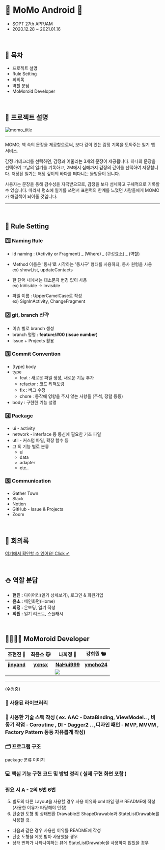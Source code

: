 # 💙 MoMo Android 💙
* SOPT 27th APPJAM
* 2020.12.28 ~ 2021.01.16

<br>

## 🌼 목차
* 프로젝트 설명
* Rule Setting
* 회의록
* 역할 분담
* MoMoroid Developer

<br>

## 🎁 프로젝트 설명
![momo_title](https://user-images.githubusercontent.com/38918396/103638254-03a59400-4f90-11eb-9fbf-bc7a19c01b43.png)
* * *
MOMO, 책 속의 문장을 제공함으로써, 보다 깊이 있는 감정 기록을 도와주는 일기 앱 서비스.

감정 카테고리를 선택하면, 감정과 어울리는 3개의 문장이 제공됩니다. 하나의 문장을 선택하여 그날의 일기를 기록하고, 2M에서 심해까지 감정의 깊이를 선택하여 저장합니다. 저장된 일기는 해당 깊이의 바다를 떠다니는 물방울이 됩니다.

사용자는 문장을 통해 감수성을 자극받으므로, 감정을 보다 섬세하고 구체적으로 기록할 수 있습니다. 따라서 평소에 일기를 쓰면서 표현력의 한계를 느꼈던 사람들에게 MOMO가 해결책이 되어줄 것입니다.
* * *

<br>

## 🍰 Rule Setting

### 1️⃣ Naming Rule
- id naming : (Activity or Fragment) _ (Where) _ (구성요소) _ (역할)

- Method 이름은 '동사'로 시작하는 '동사구' 형태를 사용하되, 동사 원형을 사용  
ex) showList, updateContacts
- 한 단어 내에서는 대소문자 변경 없이 사용  
ex) InVisible → Invisible
- 파일 이름 : UpperCamelCase로 작성  
ex) SignInActivity, ChangeFragment

### 2️⃣ git, branch 전략
* 이슈 별로 branch 생성 
* branch 명명 : **feature/#00 (issue number)**
* Issue + Projects 활용

### 3️⃣ Commit Convention
- [type] body
- type
    - feat : 새로운 파일 생성, 새로운 기능 추가
    - refactor : 코드 리팩토링
    - fix : 버그 수정
    - chore : 동작에 영향을 주지 않는 사항들 (주석, 정렬 등등)
- body : 구현한 기능 설명
    
### 4️⃣ Package
- ui - activity
- network - interface 등 통신에 필요한 기초 파일
- util - 커스텀 파일, 확장 함수 등
- 그 외 기능 별로 분류
    - ui
    - data
    - adapter
    - etc..

### 5️⃣ Communication
* Gather Town
* Slack
* Notion
* GitHub - Issue & Projects
* Zoom

<br>

## 📝 회의록
[여기에서 확인할 수 있어요! Click ✔](https://www.notion.so/1-cfdb90161b5b4829bda8ce257add69fe)

<br>

## ⛄ 역할 분담
* **현진** : 다이어리(일기 상세보기), 로그인 & 회원가입
* **윤소** : 메인화면(Home)
* **희정** : 온보딩, 일기 작성
* **희원** : 일기 리스트, 스플래시

<br>

## 👩‍👩‍👧‍👧 MoMoroid Developer
<table style="text-align: center;">
  <tr>
    <th>조현진 🐹</th>
    <th>최윤소 🐱</th>
    <th>나희정 🐯</th>
    <th>강희원 🐿</th>
  </tr>
  <tr>
    <th><a href="https://github.com/jinyand">jinyand</a></th>
    <th><a href="https://github.com/yxnsx">yxnsx</a></th>
    <th><a href="https://github.com/NaHui999">NaHui999</a></th>
    <th><a href="https://github.com/ymcho24">ymcho24</a></th>
  </tr>
  <tr>
    <td colspan="4"><img src="https://user-images.githubusercontent.com/38918396/103541742-33e12a00-4edf-11eb-8dab-42c246256d5f.png" /></td>
  </tr>
</table>

-----------------------------------------------------------------------------------

(수정중)

### 🎄 사용된 라이브러리


### 🎅 사용한 기술 스택 작성 ( ex. AAC - DataBinding, ViewModel.. ,  비동기 작업 - Coroutine , DI - Dagger2 .. ,디자인 패턴 - MVP, MVVM , Factory Pattern 등등 자유롭게 작성)

### 🗂 프로그램 구조
package 분류 이미지
    
### 💻 핵심 기능 구현 코드 및 방법 정리 ( 실제 구현 화면 포함 )

### 필요 시 A - 2의 5번 6번
5. 별도의 다른 Layout을 사용할 경우 사용 이유와  xml 파일 링크 README에 작성    (사용한 이유가 타당해야 인정)  
6. 단순한 도형 및 상태변환 Drawable은 ShapeDrawable과 StateListDrawable를 사용할 것.  
- 다음과 같은 경우 사용한 이유를 README에 작성  
- 단순 도형을 에셋 받아 사용했을 경우  
- 상태 변화가 나타나야하는 뷰에 StateListDrawable을 사용하지 않았을 경우

